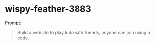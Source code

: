 # wispy-feather-3883

Prompt:
> Build a website to play ludo with friends, anyone can join using a code.